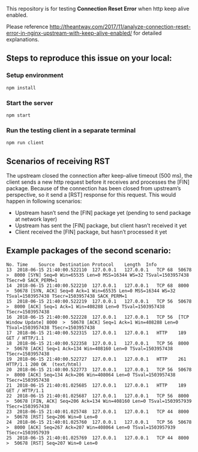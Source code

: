 This repository is for testing **Connection Reset Error** when http keep alive enabled.

Please reference http://theantway.com/2017/11/analyze-connection-reset-error-in-nginx-upstream-with-keep-alive-enabled/ for detailed explanations.

## Steps to reproduce this issue on your local:

### Setup environment
```
npm install
```

### Start the server
```
npm start
```

### Run the testing client in a separate terminal
```
npm run client
```

## Scenarios of receiving RST

The upstream closed the connection after keep-alive timeout (500 ms), the client sends a new http request before it receives and processes the [FIN] package. Because of the connection has been closed from upstream’s perspective, so it send a [RST] response for this request. This would happen in following scenarios:

* Upstream hasn’t send the [FIN] package yet (pending to send package at network layer)
* Upstream has sent the [FIN] package, but client hasn’t received it yet
* Client received the [FIN] package, but hasn’t processed it yet

## Example packages of the second scenario:
```
No.	Time	Source	Destination	Protocol	Length	Info
13	2018-06-15 21:40:00.522110	127.0.0.1	127.0.0.1	TCP	68	50678  >  8000 [SYN] Seq=0 Win=65535 Len=0 MSS=16344 WS=32 TSval=1503957438 TSecr=0 SACK_PERM=1
14	2018-06-15 21:40:00.522210	127.0.0.1	127.0.0.1	TCP	68	8000  >  50678 [SYN, ACK] Seq=0 Ack=1 Win=65535 Len=0 MSS=16344 WS=32 TSval=1503957438 TSecr=1503957438 SACK_PERM=1
15	2018-06-15 21:40:00.522219	127.0.0.1	127.0.0.1	TCP	56	50678  >  8000 [ACK] Seq=1 Ack=1 Win=408288 Len=0 TSval=1503957438 TSecr=1503957438
16	2018-06-15 21:40:00.522228	127.0.0.1	127.0.0.1	TCP	56	[TCP Window Update] 8000  >  50678 [ACK] Seq=1 Ack=1 Win=408288 Len=0 TSval=1503957438 TSecr=1503957438
17	2018-06-15 21:40:00.522315	127.0.0.1	127.0.0.1	HTTP	189	GET / HTTP/1.1 
18	2018-06-15 21:40:00.522358	127.0.0.1	127.0.0.1	TCP	56	8000  >  50678 [ACK] Seq=1 Ack=134 Win=408160 Len=0 TSval=1503957438 TSecr=1503957438
19	2018-06-15 21:40:00.522727	127.0.0.1	127.0.0.1	HTTP	261	HTTP/1.1 200 OK  (text/html)
20	2018-06-15 21:40:00.522773	127.0.0.1	127.0.0.1	TCP	56	50678  >  8000 [ACK] Seq=134 Ack=206 Win=408064 Len=0 TSval=1503957438 TSecr=1503957438
21	2018-06-15 21:40:01.025685	127.0.0.1	127.0.0.1	HTTP	189	GET / HTTP/1.1 
22	2018-06-15 21:40:01.025687	127.0.0.1	127.0.0.1	TCP	56	8000  >  50678 [FIN, ACK] Seq=206 Ack=134 Win=408160 Len=0 TSval=1503957939 TSecr=1503957438
23	2018-06-15 21:40:01.025748	127.0.0.1	127.0.0.1	TCP	44	8000  >  50678 [RST] Seq=206 Win=0 Len=0
24	2018-06-15 21:40:01.025760	127.0.0.1	127.0.0.1	TCP	56	50678  >  8000 [ACK] Seq=267 Ack=207 Win=408064 Len=0 TSval=1503957939 TSecr=1503957939
25	2018-06-15 21:40:01.025769	127.0.0.1	127.0.0.1	TCP	44	8000  >  50678 [RST] Seq=207 Win=0 Len=0
```
